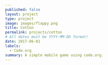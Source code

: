 ```yaml
---
published: false
layout: project
type: project
image: images/flappy.png
title: Cotton
permalink: projects/cotton
# All dates must be YYYY-MM-DD format!
date: 2017-06-01
labels:
  - Code.org
summary: A simple mobile game using code.org.
---
```


